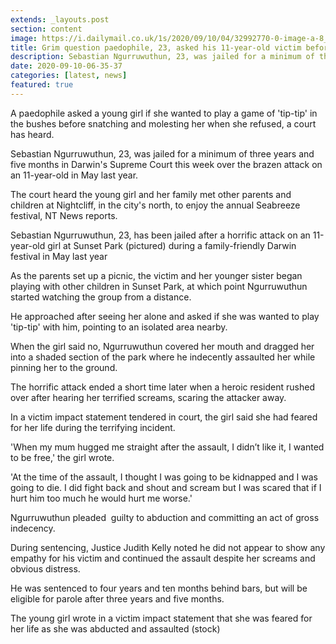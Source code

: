 ```yaml
---
extends: _layouts.post
section: content
image: https://i.dailymail.co.uk/1s/2020/09/10/04/32992770-0-image-a-8_1599708292352.jpg 
title: Grim question paedophile, 23, asked his 11-year-old victim before dragging her into the bushes 
description: Sebastian Ngurruwuthun, 23, was jailed for a minimum of three years and five months in Darwins Supreme Court this week over the brazen attack on an 11-year-old in May last year. 
date: 2020-09-10-06-35-37 
categories: [latest, news] 
featured: true 
--- 
```

A paedophile asked a young girl if she wanted to play a game of 'tip-tip' in the bushes before snatching and molesting her when she refused, a court has heard.

Sebastian Ngurruwuthun, 23, was jailed for a minimum of three years and five months in Darwin's Supreme Court this week over the brazen attack on an 11-year-old in May last year.

The court heard the young girl and her family met other parents and children at Nightcliff, in the city's north, to enjoy the annual Seabreeze festival, NT News reports.

Sebastian Ngurruwuthun, 23, has been jailed after a horrific attack on an 11-year-old girl at Sunset Park (pictured) during a family-friendly Darwin festival in May last year

As the parents set up a picnic, the victim and her younger sister began playing with other children in Sunset Park, at which point Ngurruwuthun started watching the group from a distance.   

He approached after seeing her alone and asked if she was wanted to play 'tip-tip' with him, pointing to an isolated area nearby.  

When the girl said no, Ngurruwuthun covered her mouth and dragged her into a shaded section of the park where he indecently assaulted her while pinning her to the ground. 

The horrific attack ended a short time later when a heroic resident rushed over after hearing her terrified screams, scaring the attacker away. 

In a victim impact statement tendered in court, the girl said she had feared for her life during the terrifying incident. 

'When my mum hugged me straight after the assault, I didn’t like it, I wanted to be free,' the girl wrote.

'At the time of the assault, I thought I was going to be kidnapped and I was going to die. I did fight back and shout and scream but I was scared that if I hurt him too much he would hurt me worse.' 

Ngurruwuthun pleaded  guilty to abduction and committing an act of gross indecency. 

During sentencing, Justice Judith Kelly noted he did not appear to show any empathy for his victim and continued the assault despite her screams and obvious distress.  

He was sentenced to four years and ten months behind bars, but will be eligible for parole after three years and five months. 

The young girl wrote in a victim impact statement that she was feared for her life as she was abducted and assaulted (stock)

